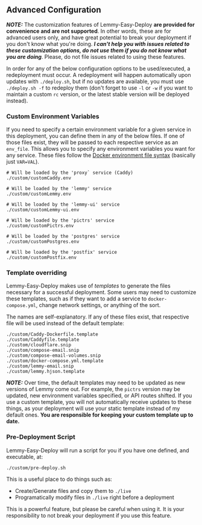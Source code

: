 Advanced Configuration
---

***NOTE:*** The customization features of Lemmy-Easy-Deploy **are provided for convenience and are not supported**. In other words, these are for advanced users only, and have great potential to break your deployment if you don't know what you're doing. ***I can't help you with issues related to these customization options, do not use them if you do not know what you are doing***. Please, do not file issues related to using these features.

In order for any of the below configuration options to be used/executed, a redeployment must occur. A redeployment will happen automatically upon updates with `./deploy.sh`, but if no updates are available, you must use `./deploy.sh -f` to redeploy them (don't forget to use `-l` or `-w` if you want to maintain a custom `rc` version, or the latest stable version will be deployed instead).

### Custom Environment Variables

If you need to specify a certain environment variable for a given service in this deployment, you can define them in any of the below files. If one of those files exist, they will be passed to each respective service as an `env_file`. This allows you to specify any environment variables you want for any service. These files follow the [Docker environment file syntax](https://docs.docker.com/compose/environment-variables/env-file/) (basically just `VAR=VAL`).

```
# Will be loaded by the 'proxy` service (Caddy)
./custom/customCaddy.env

# Will be loaded by the 'lemmy' service
./custom/customLemmy.env

# Will be loaded by the 'lemmy-ui' service
./custom/customLemmy-ui.env

# Will be loaded by the 'pictrs' service
./custom/customPictrs.env

# Will be loaded by the 'postgres' service
./custom/customPostgres.env

# Will be loaded by the 'postfix' service
./custom/customPostfix.env
```

### Template overriding

Lemmy-Easy-Deploy makes use of *templates* to generate the files necessary for a successful deployment. Some users may need to customize these templates, such as if they want to add a service to `docker-compose.yml`, change network settings, or anything of the sort.

The names are self-explanatory. If any of these files exist, that respective file will be used instead of the default template:

```
./custom/Caddy-Dockerfile.template
./custom/Caddyfile.template
./custom/cloudflare.snip
./custom/compose-email.snip
./custom/compose-email-volumes.snip
./custom/docker-compose.yml.template
./custom/lemmy-email.snip
./custom/lemmy.hjson.template
```

***NOTE:*** Over time, the default templates may need to be updated as new versions of Lemmy come out. For example, the `pictrs` version may be updated, new environment variables specified, or API routes shifted. If you use a custom template, you will not automatically receive updates to these things, as your deployment will use your static template instead of my default ones. **You are responsible for keeping your custom template up to date.**

### Pre-Deployment Script

Lemmy-Easy-Deploy will run a script for you if you have one defined, and executable, at:

```
./custom/pre-deploy.sh
```

This is a useful place to do things such as:

- Create/Generate files and copy them to `./live`
- Programatically modify files in `./live` right before a deployment

This is a powerful feature, but please be careful when using it. It is your responsibility to not break your deployment if you use this feature.